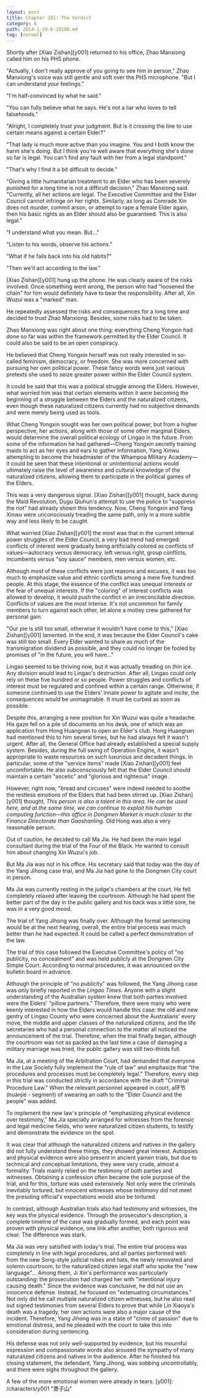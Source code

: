 ```yaml
---
layout: post
title: Chapter 281: The Verdict
category: 6
path: 2014-1-19-6-28100.md
tag: [normal]
---
```


Shortly after [Xiao Zishan][y001] returned to his office, Zhao Manxiong called him on his PHS phone.

"Actually, I don't really approve of you going to see him in person," Zhao Manxiong's voice was still gentle and soft over the PHS microphone. "But I can understand your feelings."

"I'm half-convinced by what he said."

"You can fully believe what he says. He's not a liar who loves to tell falsehoods."

"Alright, I completely trust your judgment. But is it crossing the line to use certain means against a certain Elder?"

"That lady is much more active than you imagine. You and I both know the harm she's doing. But I think you're well aware that everything she's done so far is legal. You can't find any fault with her from a legal standpoint."

"That's why I find it a bit difficult to decide."

"Giving a little humanitarian treatment to an Elder who has been severely punished for a long time is not a difficult decision," Zhao Manxiong said. "Currently, all her actions are legal. The Executive Committee and the Elder Council cannot infringe on her rights. Similarly, as long as Comrade Xin does not murder, commit arson, or attempt to rape a female Elder again, then his basic rights as an Elder should also be guaranteed. This is also legal."

"I understand what you mean. But..."

"Listen to his words, observe his actions."

"What if he falls back into his old habits?"

"Then we'll act according to the law."

[Xiao Zishan][y001] hung up the phone. He was clearly aware of the risks involved. Once something went wrong, the person who had "loosened the chain" for him would definitely have to bear the responsibility. After all, Xin Wuzui was a "marked" man.

He repeatedly assessed the risks and consequences for a long time and decided to trust Zhao Manxiong. Besides, some risks had to be taken.

Zhao Manxiong was right about one thing: everything Cheng Yongxin had done so far was within the framework permitted by the Elder Council. It could also be said to be an open conspiracy.

He believed that Cheng Yongxin herself was not really interested in so-called feminism, democracy, or freedom. She was more concerned with pursuing her own political power. These fancy words were just various pretexts she used to seize greater power within the Elder Council system.

It could be said that this was a political struggle among the Elders. However, what worried him was that certain elements within it were becoming the beginning of a struggle between the Elders and the naturalized citizens, even though these naturalized citizens currently had no subjective demands and were merely being used as tools.

What Cheng Yongxin sought was her own political power, but from a higher perspective, her actions, along with those of some other marginal Elders, would determine the overall political ecology of Lingao in the future. From some of the information he had gathered—Cheng Yongxin secretly training maids to act as her eyes and ears to gather information, Yang Xinwu attempting to become the headmaster of the Whampoa Military Academy—it could be seen that these intentional or unintentional actions would ultimately raise the level of awareness and cultural knowledge of the naturalized citizens, allowing them to participate in the political games of the Elders.

This was a very dangerous signal. [Xiao Zishan][y001] thought, back during the Maid Revolution, Dugu Qiuhun's attempt to use the police to "suppress the riot" had already shown this tendency. Now, Cheng Yongxin and Yang Xinwu were unconsciously treading the same path, only in a more subtle way and less likely to be caught.

What worried [Xiao Zishan][y001] the most was that in the current internal power struggles of the Elder Council, a very bad trend had emerged: conflicts of interest were gradually being artificially colored as conflicts of values—autocracy versus democracy, left versus right, group conflicts, incumbents versus "soy sauce" members, men versus women, etc.

Although most of these conflicts were just reasons and excuses, it was too much to emphasize value and ethnic conflicts among a mere five hundred people. At this stage, the essence of the conflict was unequal interests or the fear of unequal interests. If the "coloring" of interest conflicts was allowed to develop, it would push the conflict in an irreconcilable direction. Conflicts of values are the most intense. It's not uncommon for family members to turn against each other, let alone a motley crew gathered for personal gain.

"Our pie is still too small, otherwise it wouldn't have come to this," [Xiao Zishan][y001] lamented. In the end, it was because the Elder Council's cake was still too small. Every Elder wanted to share as much of the transmigration dividend as possible, and they could no longer be fooled by promises of "in the future, you will have..."

Lingao seemed to be thriving now, but it was actually treading on thin ice. Any division would lead to Lingao's destruction. After all, Lingao could only rely on these five hundred or so people. Power struggles and conflicts of interest must be regulated and confined within a certain range. Otherwise, if someone continued to use the Elders' innate power to agitate and incite, the consequences would be unimaginable. It must be curbed as soon as possible.

Despite this, arranging a new position for Xin Wuzui was quite a headache. His gaze fell on a pile of documents on his desk, one of which was an application from Hong Huangnan to open an Elder's club. Hong Huangnan had mentioned this to him several times, but he had always felt it wasn't urgent. After all, the General Office had already established a special supply system. Besides, during the full swing of Operation Engine, it wasn't appropriate to waste resources on such luxurious and decadent things. In particular, some of the "service items" made [Xiao Zishan][y001] feel uncomfortable. He also subconsciously felt that the Elder Council should maintain a certain "ascetic" and "glorious and righteous" image.

However, right now, "bread and circuses" were indeed needed to soothe the restless emotions of the Elders that had been stirred up. [Xiao Zishan][y001] thought, *This person is also a talent in this area. He can be used here, and at the same time, we can continue to exploit his human computing function—this office in Dongmen Market is much closer to the Finance Directorate than Gaoshanling.* Old Hong was also a very reasonable person.

Out of caution, he decided to call Ma Jia. He had been the main legal consultant during the trial of the Four of the Black. He wanted to consult him about changing Xin Wuzui's job.

But Ma Jia was not in his office. His secretary said that today was the day of the Yang Jihong case trial, and Ma Jia had gone to the Dongmen City court in person.

Ma Jia was currently resting in the judge's chambers at the court. He felt completely relaxed after leaving the courtroom. Although he had spent the better part of the day in the public gallery and his back was a little sore, he was in a very good mood.

The trial of Yang Jihong was finally over. Although the formal sentencing would be at the next hearing, overall, the entire trial process was much better than he had expected. It could be called a perfect demonstration of the law.

The trial of this case followed the Executive Committee's policy of "no publicity, no concealment" and was held publicly at the Dongmen City Simple Court. According to normal procedures, it was announced on the bulletin board in advance.

Although the principle of "no publicity" was followed, the Yang Jihong case was only briefly reported in the *Lingao Times*. Anyone with a slight understanding of the Australian system knew that both parties involved were the Elders' "pillow partners." Therefore, there were many who were keenly interested in how the Elders would handle this case: the old and new gentry of Lingao County who were concerned about the Australians' every move, the middle and upper classes of the naturalized citizens, and the life secretaries who had a personal connection to the matter all noticed the announcement of the trial. Therefore, when the trial finally began, although the courtroom was not as packed as the last time a case of damaging a military marriage was tried, the public gallery was still two-thirds full.

Ma Jia, at a meeting of the Arbitration Court, had demanded that everyone in the Law Society fully implement the "rule of law" and emphasize that "the procedures and processes must be completely legal." Therefore, every step in this trial was conducted strictly in accordance with the draft "Criminal Procedure Law." When the relevant personnel appeared in court, a环节 (huánjié - segment) of swearing an oath to the "Elder Council and the people" was added.

To implement the new law's principle of "emphasizing physical evidence over testimony," Ma Jia specially arranged for witnesses from the forensic and legal medicine fields, who were naturalized citizen students, to testify and demonstrate the evidence on the spot.

It was clear that although the naturalized citizens and natives in the gallery did not fully understand these things, they showed great interest. Autopsies and physical evidence were also present in ancient yamen trials, but due to technical and conceptual limitations, they were very crude, almost a formality. Trials mainly relied on the testimony of both parties and witnesses. Obtaining a confession often became the sole purpose of the trial, and for this, torture was used extensively. Not only were the criminals inevitably tortured, but innocent witnesses whose testimony did not meet the presiding official's expectations would also be tortured.

In contrast, although Australian trials also had testimony and witnesses, the key was the physical evidence. Through the prosecutor's description, a complete timeline of the case was gradually formed, and each point was proven with physical evidence, one link after another, both rigorous and clear. The difference was stark.

Ma Jia was very satisfied with today's trial. The entire trial process was completely in line with legal procedures, and all parties performed well: from the new Song-style judicial robes and hats, the newly renovated and solemn courtroom, to the naturalized citizen legal staff who spoke the "new language"... Among them, Ji Xin's performance was particularly outstanding: the prosecution had charged her with "intentional injury causing death." Since the evidence was conclusive, he did not use an innocence defense. Instead, he focused on "extenuating circumstances." Not only did he call multiple naturalized citizen witnesses, but he also read out signed testimonies from several Elders to prove that while Lin Xiaoya's death was a tragedy, her own actions were also a major cause of the incident. Therefore, Yang Jihong was in a state of "crime of passion" due to emotional distress, and he pleaded with the court to take this into consideration during sentencing.

His defense was not only well-supported by evidence, but his mournful expression and compassionate words also aroused the sympathy of many naturalized citizens and natives in the audience. After he finished his closing statement, the defendant, Yang Jihong, was sobbing uncontrollably, and there were sighs throughout the gallery.

A few of the more emotional women were already in tears.
[y001]: /characters/y001 "萧子山"